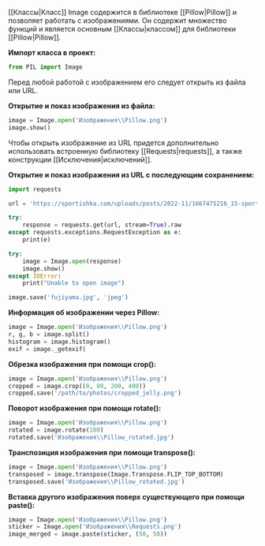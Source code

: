 [[Классы|Класс]] Image содержится в библиотеке [[Pillow|Pillow]] и позволяет работать с изображениями. Он содержит множество функций и является основным [[Классы|классом]] для библиотеки [[Pillow|Pillow]].

**Импорт класса в проект:**

```Python
from PIL import Image
```

Перед любой работой с изображением его следует открыть из файла или URL.

**Открытие и показ изображения из файла:**

```Python
image = Image.open('Изображения\\Pillow.png')
image.show()
```

Чтобы открыть изображение из URL придется дополнительно использовать встроенную библиотеку [[Requests|requests]], а также конструкции [[Исключения|исключений]].

**Открытие и показ изображения из URL с последующим сохранением:**

```Python
import requests

url = 'https://sportishka.com/uploads/posts/2022-11/1667475216_15-sportishka-com-p-yaponskaya-gora-fudziyama-instagram-16.jpg'

try:
    response = requests.get(url, stream=True).raw
except requests.exceptions.RequestException as e:
    print(e)

try:
    image = Image.open(response)
    image.show()
except IOError:
    print("Unable to open image")

image.save('fujiyama.jpg', 'jpeg')
```

**Информация об изображении через Pillow:**

```Python
image = Image.open('Изображения\\Pillow.png')
r, g, b = image.split()
histogram = image.histogram()
exif = image._getexif(
```

**Обрезка изображения при помощи crop():**

```Python
image = Image.open('Изображения\\Pillow.png')
cropped = image.crop((0, 80, 200, 400))
cropped.save('/path/to/photos/cropped_jelly.png')
```

**Поворот изображения при помощи rotate():**

```Python
image = Image.open('Изображения\\Pillow.png')
rotated = image.rotate(180)
rotated.save('Изображения\\Pillow_rotated.jpg')
```

**Транспозиция изображения при помощи transpose():**

```Python
image = Image.open('Изображения\\Pillow.png')
transposed = image.transpose(Image.Transpose.FLIP_TOP_BOTTOM)
transposed.save('Изображения\\Pillow_rotated.jpg')
```

**Вставка другого изображения поверх существующего при помощи paste():**

```Python
image = Image.open('Изображения\\Pillow.png')
sticker = Image.open('Изображения\\Requests.png')
image_merged = image.paste(sticker, (50, 50))
```